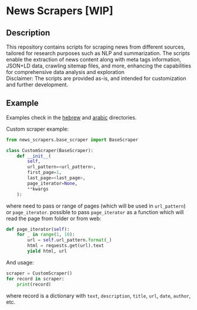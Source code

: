# News Scrapers [WIP]

## Description

This repository contains scripts for scraping news from different sources, 
tailored for research purposes such as NLP and summarization. 
The scripts enable the extraction of news content along with meta tags information, 
JSON+LD data, crawling sitemap files, and more, 
enhancing the capabilities for comprehensive data analysis and exploration    
Disclaimer: The scripts are provided as-is, and intended for customization and further development.

## Example

Examples check in the [hebrew](news_scrapers%2Fhebrew) and [arabic](news_scrapers%2Farabic) directories.

Custom scraper example:

```python
from news_scrapers.base_scraper import BaseScraper

class CustomScraper(BaseScraper):
    def __init__(
        self,
        url_pattern=<url_pattern>,
        first_page=1,
        last_page=<last_page>,
        page_iterator=None,
        **kwargs
    ):
```
where need to pass or range of pages (which will be used in `url_pattern`) or `page_iterator`.
possible to pass `page_iterator` as a function which will read the page from folder or from web:

```python
def page_iterator(self):
    for _ in range(1, 10):
        url = self.url_pattern.format(_)
        html = requests.get(url).text
        yield html, url
```


And usage:

```python
scraper = CustomScraper()
for record in scraper:
    print(record)
```

where record is a dictionary with `text`, `description`, `title`, `url`, `date`, `author`, etc.


